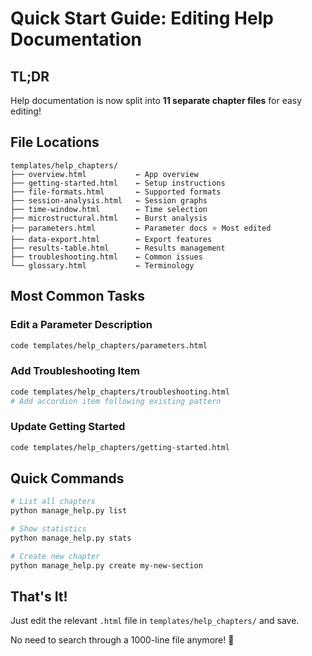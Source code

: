 # Quick Start Guide: Editing Help Documentation

## TL;DR

Help documentation is now split into **11 separate chapter files** for easy editing!

## File Locations

```
templates/help_chapters/
├── overview.html           ← App overview
├── getting-started.html    ← Setup instructions  
├── file-formats.html       ← Supported formats
├── session-analysis.html   ← Session graphs
├── time-window.html        ← Time selection
├── microstructural.html    ← Burst analysis
├── parameters.html         ← Parameter docs ⭐ Most edited
├── data-export.html        ← Export features
├── results-table.html      ← Results management
├── troubleshooting.html    ← Common issues
└── glossary.html           ← Terminology
```

## Most Common Tasks

### Edit a Parameter Description

```bash
code templates/help_chapters/parameters.html
```

### Add Troubleshooting Item

```bash
code templates/help_chapters/troubleshooting.html
# Add accordion item following existing pattern
```

### Update Getting Started

```bash
code templates/help_chapters/getting-started.html
```

## Quick Commands

```bash
# List all chapters
python manage_help.py list

# Show statistics  
python manage_help.py stats

# Create new chapter
python manage_help.py create my-new-section
```

## That's It!

Just edit the relevant `.html` file in `templates/help_chapters/` and save. 

No need to search through a 1000-line file anymore! 🎉
